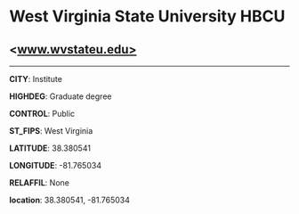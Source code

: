 # West Virginia State University HBCU
## <www.wvstateu.edu>
---
**CITY**: Institute

**HIGHDEG**: Graduate degree

**CONTROL**: Public

**ST_FIPS**: West Virginia

**LATITUDE**: 38.380541

**LONGITUDE**: -81.765034

**RELAFFIL**: None

**location**: 38.380541, -81.765034
